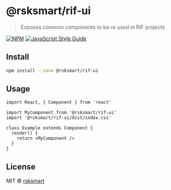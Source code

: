 # @rsksmart/rif-ui

> Exposes common components to be re used in RIF projects

[![NPM](https://img.shields.io/npm/v/@rsksmart/rif-ui.svg)](https://www.npmjs.com/package/@rsksmart/rif-ui) [![JavaScript Style Guide](https://img.shields.io/badge/code_style-standard-brightgreen.svg)](https://standardjs.com)

## Install

```bash
npm install --save @rsksmart/rif-ui
```

## Usage

```tsx
import React, { Component } from 'react'

import MyComponent from '@rsksmart/rif-ui'
import '@rsksmart/rif-ui/dist/index.css'

class Example extends Component {
  render() {
    return <MyComponent />
  }
}
```

## License

MIT © [rsksmart](https://github.com/rsksmart)
